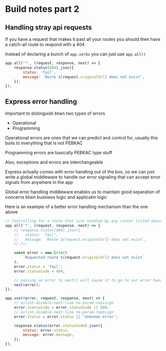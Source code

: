 # Build notes part 2

## Handling stray api requests

If you have a request that makes it past all your routes you should then have a catch-all route to respond with a 404

Instead of declaring a bunch of `app.verbs` you can just use `app.all()`

```javascript
app.all('*', (request, response, next) => {
    response.status(404).json({
        status: 'fail',
        message: `Route ${request.originalUrl} does not exist`,
    });
});
```

## Express error handling

Important to distinguish btwn two types of errors

-   Operational
-   Programming

Operational errors are ones that we can predict and control for, usually this boils to everything that is not PEBKAC

Programming errors are basically PEBKAC type stuff

Also, exceptions and errors are interchangeable

Express actually comes with error handling out of the box, so we can just write a global middleware to handle our error signaling that can accept error signals from anywhere in the app

Global error handling middleware enables us to maintain good separation of concerns btwn business logic and applicatin logic

Here is an example of a better error handling mechanism than the one above

```javascript
// Controlling for a route that isnt handled by any router listed above
app.all('*', (request, response, next) => {
    // response.status(404).json({
    //   status: 'fail',
    //   message: `Route ${request.originalUrl} does not exist`,
    // });

    const error = new Error(
        `Requested route ${request.originalUrl} does not exist`
    );
    error.status = 'fail';
    error.statusCode = 404;

    // passing an error to next() will cause it to go to our error handler
    next(error);
});

app.use((error, request, response, next) => {
    // eslint-disable-next-line no-param-reassign
    error.statusCode = error.statusCode || 500;
    // eslint-disable-next-line no-param-reassign
    error.status = error.status || 'Unknown error';

    response.status(error.statusCode).json({
        status: error.status,
        message: error.message,
    });
});
```
